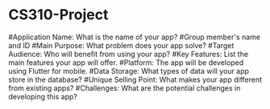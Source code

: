 # CS310-Project

#Application Name: What is the name of your app?
#Group member's name and ID
#Main Purpose: What problem does your app solve?
#Target Audience: Who will benefit from using your app?
#Key Features: List the main features your app will offer.
#Platform: The app will be developed using Flutter for mobile.
#Data Storage: What types of data will your app store in the database?
#Unique Selling Point: What makes your app different from existing apps?
#Challenges: What are the potential challenges in developing this app?
